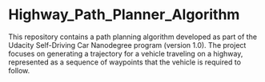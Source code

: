 # Highway_Path_Planner_Algorithm
This repository contains a path planning algorithm developed as part of the Udacity Self-Driving Car Nanodegree program (version 1.0). The project focuses on generating a trajectory for a vehicle traveling on a highway, represented as a sequence of waypoints that the vehicle is required to follow.
